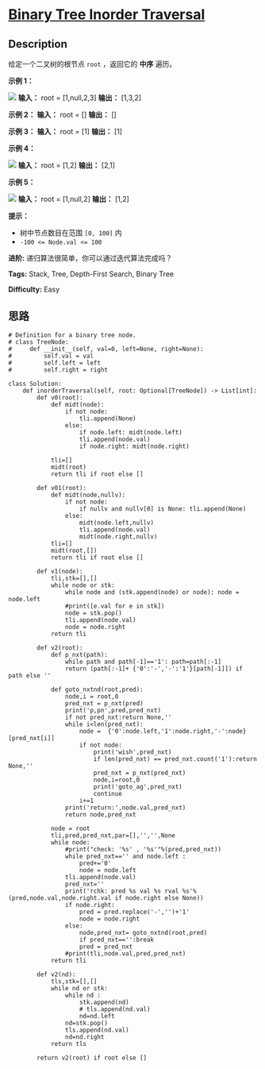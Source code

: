 # [Binary Tree Inorder Traversal][title]

## Description

给定一个二叉树的根节点 `root` ，返回它的 **中序** 遍历。

**示例 1：**

![](https://assets.leetcode.com/uploads/2020/09/15/inorder_1.jpg)
            **输入：** root = [1,null,2,3]    **输出：** [1,3,2]    

**示例 2：**
            **输入：** root = []    **输出：** []    

**示例 3：**
            **输入：** root = [1]    **输出：** [1]    

**示例 4：**

![](https://assets.leetcode.com/uploads/2020/09/15/inorder_5.jpg)
            **输入：** root = [1,2]    **输出：** [2,1]    

**示例 5：**

![](https://assets.leetcode.com/uploads/2020/09/15/inorder_4.jpg)
            **输入：** root = [1,null,2]    **输出：** [1,2]    

**提示：**

  * 树中节点数目在范围 `[0, 100]` 内
  * `-100 <= Node.val <= 100`

**进阶:** 递归算法很简单，你可以通过迭代算法完成吗？


**Tags:** Stack, Tree, Depth-First Search, Binary Tree

**Difficulty:** Easy

## 思路

``` python3
# Definition for a binary tree node.
# class TreeNode:
#     def __init__(self, val=0, left=None, right=None):
#         self.val = val
#         self.left = left
#         self.right = right

class Solution:
    def inorderTraversal(self, root: Optional[TreeNode]) -> List[int]:
        def v0(root):
            def midt(node):
                if not node: 
                    tli.append(None)
                else:
                    if node.left: midt(node.left)       
                    tli.append(node.val)      
                    if node.right: midt(node.right)  

            tli=[]   
            midt(root)
            return tli if root else []

        def v01(root):
            def midt(node,nullv):
                if not node: 
                    if nullv and nullv[0] is None: tli.append(None)
                else:
                    midt(node.left,nullv)       
                    tli.append(node.val)      
                    midt(node.right,nullv)  
            tli=[]   
            midt(root,[])
            return tli if root else []            

        def v1(node): 
            tli,stk=[],[]
            while node or stk:
                while node and (stk.append(node) or node): node = node.left  
                #print([e.val for e in stk])
                node = stk.pop()
                tli.append(node.val)
                node = node.right 
            return tli        

        def v2(root):
            def p_nxt(path):
                while path and path[-1]=='1': path=path[:-1]
                return (path[:-1]+ {'0':'-','-':'1'}[path[-1]]) if path else ''

            def goto_nxtnd(root,pred):
                node,i = root,0
                pred_nxt = p_nxt(pred)
                print('p,pn',pred,pred_nxt)
                if not pred_nxt:return None,''
                while i<len(pred_nxt):
                    node =  {'0':node.left,'1':node.right,'-':node}[pred_nxt[i]]
                    if not node:
                        print('wish',pred_nxt)
                        if len(pred_nxt) == pred_nxt.count('1'):return None,''
                        pred_nxt = p_nxt(pred_nxt)
                        node,i=root,0
                        print('goto_ag',pred_nxt)
                        continue
                    i+=1
                print('return:',node.val,pred_nxt)
                return node,pred_nxt

            node = root 
            tli,pred,pred_nxt,par=[],'','',None
            while node:
                #print("check: '%s' , '%s'"%(pred,pred_nxt))
                while pred_nxt=='' and node.left :
                    pred+='0'
                    node = node.left  
                tli.append(node.val)
                pred_nxt=''
                print('rchk: pred %s val %s rval %s'%(pred,node.val,node.right.val if node.right else None))
                if node.right:
                    pred = pred.replace('-','')+'1'
                    node = node.right
                else:
                    node,pred_nxt= goto_nxtnd(root,pred)
                    if pred_nxt=='':break
                    pred = pred_nxt
                #print(tli,node.val,pred,pred_nxt)
            return tli

        def v2(nd):
            tls,stk=[],[]
            while nd or stk:
                while nd : 
                    stk.append(nd)
                    # tls.append(nd.val)
                    nd=nd.left
                nd=stk.pop()
                tls.append(nd.val)
                nd=nd.right
            return tls

        return v2(root) if root else []
```

[title]: https://leetcode-cn.com/problems/binary-tree-inorder-traversal
